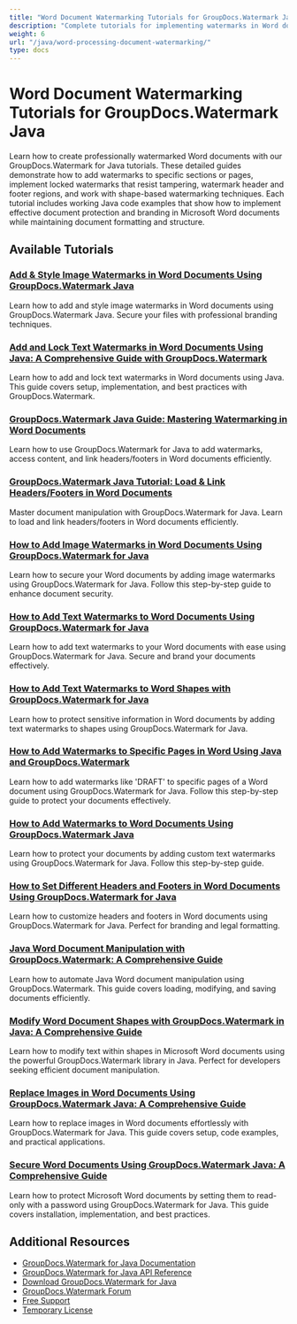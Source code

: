 ```yaml
---
title: "Word Document Watermarking Tutorials for GroupDocs.Watermark Java"
description: "Complete tutorials for implementing watermarks in Word documents, including headers, footers, and section-specific watermarking using GroupDocs.Watermark for Java."
weight: 6
url: "/java/word-processing-document-watermarking/"
type: docs
---
```

# Word Document Watermarking Tutorials for GroupDocs.Watermark Java

Learn how to create professionally watermarked Word documents with our GroupDocs.Watermark for Java tutorials. These detailed guides demonstrate how to add watermarks to specific sections or pages, implement locked watermarks that resist tampering, watermark header and footer regions, and work with shape-based watermarking techniques. Each tutorial includes working Java code examples that show how to implement effective document protection and branding in Microsoft Word documents while maintaining document formatting and structure.

## Available Tutorials

### [Add & Style Image Watermarks in Word Documents Using GroupDocs.Watermark Java](./groupdocs-watermark-java-add-style-word-image-watermarks/)
Learn how to add and style image watermarks in Word documents using GroupDocs.Watermark Java. Secure your files with professional branding techniques.

### [Add and Lock Text Watermarks in Word Documents Using Java&#58; A Comprehensive Guide with GroupDocs.Watermark](./add-lock-text-watermark-word-java-groupdocs/)
Learn how to add and lock text watermarks in Word documents using Java. This guide covers setup, implementation, and best practices with GroupDocs.Watermark.

### [GroupDocs.Watermark Java Guide&#58; Mastering Watermarking in Word Documents](./groupdocs-watermark-java-word-documents-guide/)
Learn how to use GroupDocs.Watermark for Java to add watermarks, access content, and link headers/footers in Word documents efficiently.

### [GroupDocs.Watermark Java Tutorial&#58; Load & Link Headers/Footers in Word Documents](./groupdocs-watermark-java-load-link-headers-footers/)
Master document manipulation with GroupDocs.Watermark for Java. Learn to load and link headers/footers in Word documents efficiently.

### [How to Add Image Watermarks in Word Documents Using GroupDocs.Watermark for Java](./add-image-watermarks-word-docs-groupdocs-watermark-java/)
Learn how to secure your Word documents by adding image watermarks using GroupDocs.Watermark for Java. Follow this step-by-step guide to enhance document security.

### [How to Add Text Watermarks to Word Documents Using GroupDocs.Watermark for Java](./add-text-watermark-word-docs-groupdocs-java/)
Learn how to add text watermarks to your Word documents with ease using GroupDocs.Watermark for Java. Secure and brand your documents effectively.

### [How to Add Text Watermarks to Word Shapes with GroupDocs.Watermark for Java](./add-text-watermarks-to-word-shapes-groupdocs-watermark-java/)
Learn how to protect sensitive information in Word documents by adding text watermarks to shapes using GroupDocs.Watermark for Java.

### [How to Add Watermarks to Specific Pages in Word Using Java and GroupDocs.Watermark](./add-watermarks-specific-pages-word-java/)
Learn how to add watermarks like 'DRAFT' to specific pages of a Word document using GroupDocs.Watermark for Java. Follow this step-by-step guide to protect your documents effectively.

### [How to Add Watermarks to Word Documents Using GroupDocs.Watermark Java](./groupdocs-watermark-java-word-watermarks/)
Learn how to protect your documents by adding custom text watermarks using GroupDocs.Watermark for Java. Follow this step-by-step guide.

### [How to Set Different Headers and Footers in Word Documents Using GroupDocs.Watermark for Java](./groupdocs-watermark-headers-footers-word-java/)
Learn how to customize headers and footers in Word documents using GroupDocs.Watermark for Java. Perfect for branding and legal formatting.

### [Java Word Document Manipulation with GroupDocs.Watermark&#58; A Comprehensive Guide](./java-word-document-manipulation-groupdocs-watermark/)
Learn how to automate Java Word document manipulation using GroupDocs.Watermark. This guide covers loading, modifying, and saving documents efficiently.

### [Modify Word Document Shapes with GroupDocs.Watermark in Java&#58; A Comprehensive Guide](./groupdocs-watermark-java-modify-word-shapes/)
Learn how to modify text within shapes in Microsoft Word documents using the powerful GroupDocs.Watermark library in Java. Perfect for developers seeking efficient document manipulation.

### [Replace Images in Word Documents Using GroupDocs.Watermark Java&#58; A Comprehensive Guide](./replace-images-word-docs-groupdocs-watermark-java/)
Learn how to replace images in Word documents effortlessly with GroupDocs.Watermark for Java. This guide covers setup, code examples, and practical applications.

### [Secure Word Documents Using GroupDocs.Watermark Java&#58; A Comprehensive Guide](./secure-word-documents-groupdocs-watermark-java/)
Learn how to protect Microsoft Word documents by setting them to read-only with a password using GroupDocs.Watermark for Java. This guide covers installation, implementation, and best practices.

## Additional Resources

- [GroupDocs.Watermark for Java Documentation](https://docs.groupdocs.com/watermark/java/)
- [GroupDocs.Watermark for Java API Reference](https://reference.groupdocs.com/watermark/java/)
- [Download GroupDocs.Watermark for Java](https://releases.groupdocs.com/watermark/java/)
- [GroupDocs.Watermark Forum](https://forum.groupdocs.com/c/watermark)
- [Free Support](https://forum.groupdocs.com/)
- [Temporary License](https://purchase.groupdocs.com/temporary-license/)
